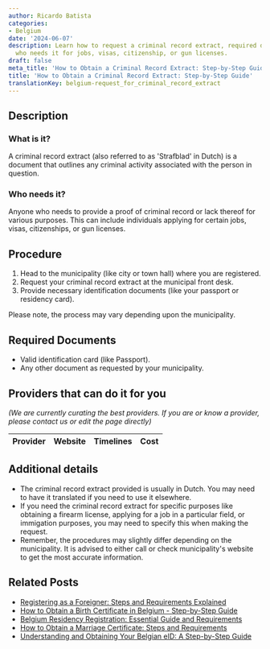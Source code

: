 ```yaml
---
author: Ricardo Batista
categories:
- Belgium
date: '2024-06-07'
description: Learn how to request a criminal record extract, required documents, and
  who needs it for jobs, visas, citizenship, or gun licenses.
draft: false
meta_title: 'How to Obtain a Criminal Record Extract: Step-by-Step Guide'
title: 'How to Obtain a Criminal Record Extract: Step-by-Step Guide'
translationKey: belgium-request_for_criminal_record_extract
---
```


## Description
### What is it?
A criminal record extract (also referred to as 'Strafblad' in Dutch) is a document that outlines any criminal activity associated with the person in question.

### Who needs it?
Anyone who needs to provide a proof of criminal record or lack thereof for various purposes. This can include individuals applying for certain jobs, visas, citizenships, or gun licenses.

## Procedure

1. Head to the municipality (like city or town hall) where you are registered.
2. Request your criminal record extract at the municipal front desk.
3. Provide necessary identification documents (like your passport or residency card).

Please note, the process may vary depending upon the municipality.

## Required Documents

- Valid identification card (like Passport). 
- Any other document as requested by your municipality.

## Providers that can do it for you

_(We are currently curating the best providers. If you are or know a provider, please contact us or edit the page directly)_

| Provider        |     Website     |     Timelines    |       Cost      |
| :-------------: | :-------------: |  :-------------: | :-------------: |

## Additional details

- The criminal record extract provided is usually in Dutch. You may need to have it translated if you need to use it elsewhere.
- If you need the criminal record extract for specific purposes like obtaining a firearm license, applying for a job in a particular field, or immigation purposes, you may need to specify this when making the request.
- Remember, the procedures may slightly differ depending on the municipality. It is advised to either call or check municipality's website to get the most accurate information.
## Related Posts

- [Registering as a Foreigner: Steps and Requirements Explained](https://tramitit.com/guides/belgium/registration_in_the_foreigners_registers/)
- [How to Obtain a Birth Certificate in Belgium - Step-by-Step Guide](https://tramitit.com/guides/belgium/request_for_birth_certificate/)
- [Belgium Residency Registration: Essential Guide and Requirements](https://tramitit.com/guides/belgium/registration_in_the_population_registers/)
- [How to Obtain a Marriage Certificate: Steps and Requirements](https://tramitit.com/guides/belgium/request_for_marriage_certificate/)
- [Understanding and Obtaining Your Belgian eID: A Step-by-Step Guide](https://tramitit.com/guides/belgium/request_for_identity_card/)